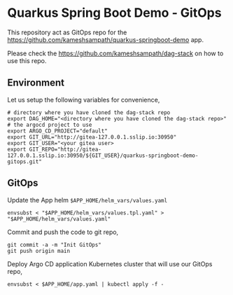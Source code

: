 # Quarkus Spring Boot Demo - GitOps

This repository act as GitOps repo for the <https://github.com/kameshsampath/quarkus-springboot-demo> app.

Please check the <https://github.com/kameshsampath/dag-stack> on how to use this repo.

## Environment

Let us setup the following variables for convenience,

```shell
# directory where you have cloned the dag-stack repo
export DAG_HOME="<directory where you have cloned the dag-stack repo>"
# the argocd project to use
export ARGO_CD_PROJECT="default"
export GIT_URL="http://gitea-127.0.0.1.sslip.io:30950"
export GIT_USER="<your gitea user>
export GIT_REPO="http://gitea-127.0.0.1.sslip.io:30950/${GIT_USER}/quarkus-springboot-demo-gitops.git"
```

## GitOps

Update the App helm `$APP_HOME/helm_vars/values.yaml`

```shell
envsubst < "$APP_HOME/helm_vars/values.tpl.yaml" > "$APP_HOME/helm_vars/values.yaml"
```

Commit and push the code to git repo,

```shell
git commit -a -m "Init GitOps"
git push origin main
```

Deploy Argo CD application Kubernetes cluster that will use our GitOps repo,

```shell
envsubst < $APP_HOME/app.yaml | kubectl apply -f -
```

